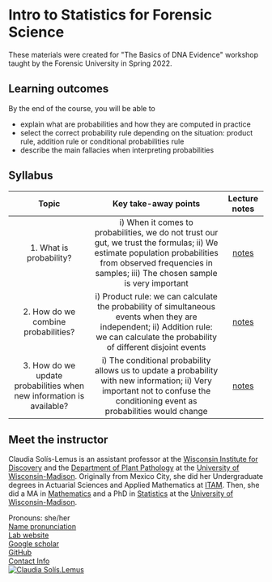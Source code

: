 # Intro to Statistics for Forensic Science

These materials were created for "The Basics of DNA Evidence" workshop taught by the Forensic University in Spring 2022.


## Learning outcomes

By the end of the course, you will be able to
- explain what are probabilities and how they are computed in practice
- select the correct probability rule depending on the situation: product rule, addition rule or conditional probabilities rule
- describe the main fallacies when interpreting probabilities

## Syllabus

| Topic | Key take-away points | Lecture notes |
| :---:   | :---: | :---:       |
| 1. What is probability? | i) When it comes to probabilities, we do not trust our gut, we trust the formulas; ii) We estimate population probabilities from observed frequencies in samples; iii) The chosen sample is very important | [notes](https://crsl4.github.io/forensic-stat//lecture-notes/1what-is-prob.html) | 
| 2. How do we combine probabilities? | i) Product rule: we can calculate the probability of simultaneous events when they are independent; ii) Addition rule: we can calculate the probability of different disjoint events  |  [notes](https://crsl4.github.io/forensic-stat//lecture-notes/2combining-probs.html) |
| 3. How do we update probabilities when new information is available? | i) The conditional probability allows us to update a probability with new information; ii) Very important not to confuse the conditioning event as probabilities would change  |  [notes](https://crsl4.github.io/forensic-stat//lecture-notes/3updating-probs.html) |


## Meet the instructor

Claudia Sol&iacute;s-Lemus is an assistant professor at the [Wisconsin Institute for Discovery](https://wid.wisc.edu/) and the [Department of Plant Pathology](https://plantpath.wisc.edu/) at the [University of Wisconsin-Madison](http://www.wisc.edu). Originally from Mexico City, she did her Undergraduate degrees
in Actuarial Sciences and Applied Mathematics at [ITAM](https://www.itam.mx/en).
Then, she did a MA in [Mathematics](http://www.math.wisc.edu) and a PhD in [Statistics](http://www.stat.wisc.edu) at the [University of Wisconsin-Madison](http://www.wisc.edu). 

<div class="container">
    <div class="row-fluid">
        <div class="col-sm-4">
        Pronouns: she/her <br/>
        <a href="https://namedrop.io/claudiasolislemus">Name pronunciation</a><br/>
        <a href="https://solislemuslab.github.io/">Lab website</a><br/>
        <a href="https://scholar.google.com/citations?user=GrUypj8AAAAJ&hl=en&oi=ao">Google scholar</a><br/>
        <a href="https://github.com/crsl4">GitHub</a><br/>
        <a href="https://solislemuslab.github.io//pages/people.html">Contact Info</a><br/>
        </div>
        <div class="col-sm-8">
        <a href="../pics/claudiaSmall1.png">
            <img src="https://crsl4.github.io/forensic-stat//pics/claudiaSmall1.png"
                  title="Claudia Sol&iacute;s-Lemus" alt="Claudia Sol&iacute;s.Lemus"/></a>
        </div>
    </div>
</div>


